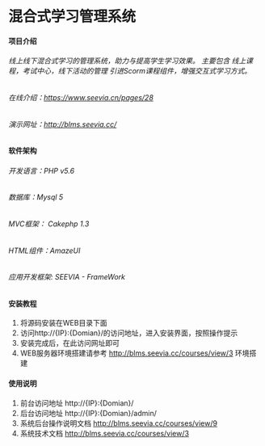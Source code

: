 # 混合式学习管理系统

#### 项目介绍
###### 线上线下混合式学习的管理系统，助力与提高学生学习效果。 主要包含 线上课程，考试中心，线下活动的管理 引进Scorm课程组件，增强交互式学习方式。
###### 在线介绍：https://www.seevia.cn/pages/28 
###### 演示网址：http://blms.seevia.cc/

#### 软件架构
###### 开发语言：PHP v5.6
###### 数据库：Mysql 5
###### MVC框架： Cakephp 1.3
###### HTML组件：AmazeUI
###### 应用开发框架: SEEVIA - FrameWork

#### 安装教程

1. 将源码安装在WEB目录下面
2. 访问http://{IP}:{Domian}/的访问地址，进入安装界面，按照操作提示
3. 安装完成后，在此访问网址即可
4. WEB服务器环境搭建请参考 http://blms.seevia.cc/courses/view/3 环境搭建

#### 使用说明

1. 前台访问地址 http://{IP}:{Domian}/ 
2. 后台访问地址 http://{IP}:{Domian}/admin/ 
3. 系统后台操作说明文档 http://blms.seevia.cc/courses/view/9 
4. 系统技术文档 http://blms.seevia.cc/courses/view/3 


